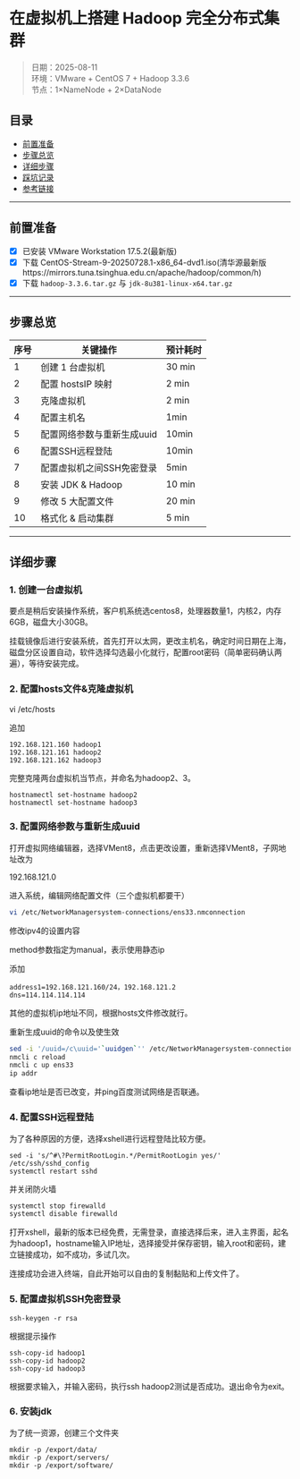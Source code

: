 # 在虚拟机上搭建 Hadoop 完全分布式集群

> 日期：2025-08-11  
> 环境：VMware + CentOS 7 + Hadoop 3.3.6  
> 节点：1×NameNode + 2×DataNode

## 目录
- [前置准备](#前置准备)
- [步骤总览](#步骤总览)
- [详细步骤](#详细步骤)
- [踩坑记录](#踩坑记录)
- [参考链接](#参考链接)

---

## 前置准备
- [x] 已安装 VMware Workstation 17.5.2(最新版)  
- [x] 下载 CentOS-Stream-9-20250728.1-x86_64-dvd1.iso(清华源最新版https://mirrors.tuna.tsinghua.edu.cn/apache/hadoop/common/h)
- [x] 下载 `hadoop-3.3.6.tar.gz` 与 `jdk-8u381-linux-x64.tar.gz`

---

## 步骤总览
| 序号 | 关键操作            | 预计耗时 |
|------|---------------------|----------|
| 1 | 创建 1 台虚拟机     | 30 min   |
| 2  | 配置 hostsIP 映射   | 2 min   |
| 3 | 克隆虚拟机          | 2 min|
|4|配置主机名|1min|
|5|配置网络参数与重新生成uuid|10min|
|6|配置SSH远程登陆|10min|
|7|配置虚拟机之间SSH免密登录|5min|
| 8| 安装 JDK & Hadoop   | 10 min   |
| 9  | 修改 5 大配置文件   | 20 min   |
| 10 | 格式化 & 启动集群   | 5 min    |

---

## 详细步骤

### 1. 创建一台虚拟机
要点是稍后安装操作系统，客户机系统选centos8，处理器数量1，内核2，内存6GB，磁盘大小30GB。


挂载镜像后进行安装系统，首先打开以太网，更改主机名，确定时间日期在上海，磁盘分区设置自动，软件选择勾选最小化就行，配置root密码（简单密码确认两遍），等待安装完成。
### 2. 配置hosts文件&克隆虚拟机
vi /etc/hosts 

追加
```vi
192.168.121.160 hadoop1
192.168.121.161 hadoop2
192.168.121.162 hadoop3
```

完整克隆两台虚拟机当节点，并命名为hadoop2、3。
```base
hostnamectl set-hostname hadoop2
hostnamectl set-hostname hadoop3
```
### 3. 配置网络参数与重新生成uuid
打开虚拟网络编辑器，选择VMent8，点击更改设置，重新选择VMent8，子网地址改为

192.168.121.0

进入系统，编辑网络配置文件（三个虚拟机都要干）
```bash
vi /etc/NetworkManagersystem-connections/ens33.nmconnection
```
修改ipv4的设置内容

method参数指定为manual，表示使用静态ip

添加
```vi
address1=192.168.121.160/24，192.168.121.2
dns=114.114.114.114
```
其他的虚拟机ip地址不同，根据hosts文件修改就行。

重新生成uuid的命令以及使生效
```bash
sed -i '/uuid=/c\uuid='`uuidgen`'' /etc/NetworkManagersystem-connections/ens33.nmconnection
nmcli c reload
nmcli c up ens33
ip addr
```
查看ip地址是否已改变，并ping百度测试网络是否联通。
### 4. 配置SSH远程登陆
为了各种原因的方便，选择xshell进行远程登陆比较方便。
```vi
sed -i 's/^#\?PermitRootLogin.*/PermitRootLogin yes/' /etc/ssh/sshd_config
systemctl restart sshd
```
并关闭防火墙
```bash
systemctl stop firewalld
systemctl disable firewalld
```
打开xshell，最新的版本已经免费，无需登录，直接选择后来，进入主界面，起名为hadoop1，hostname输入IP地址，选择接受并保存密钥，输入root和密码，建立链接成功，如不成功，多试几次。

连接成功会进入终端，自此开始可以自由的复制黏贴和上传文件了。
### 5. 配置虚拟机SSH免密登录
```vi
ssh-keygen -r rsa
```
根据提示操作
```vi
ssh-copy-id hadoop1
ssh-copy-id hadoop2
ssh-copy-id hadoop3
```
根据要求输入，并输入密码，执行ssh hadoop2测试是否成功。退出命令为exit。
### 6. 安装jdk
为了统一资源，创建三个文件夹
```vi
mkdir -p /export/data/
mkdir -p /export/servers/
mkdir -p /export/software/
```
